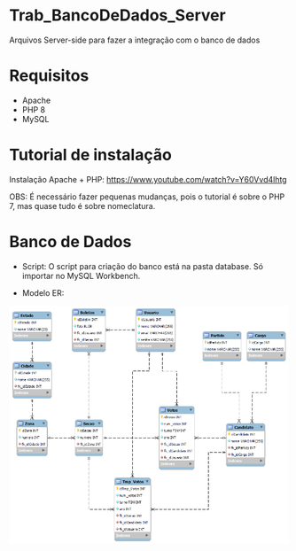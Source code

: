 # Trab_BancoDeDados_Server
Arquivos Server-side para fazer a integração com o banco de dados

# Requisitos
- Apache
- PHP 8
- MySQL

# Tutorial de instalação
Instalação Apache + PHP: https://www.youtube.com/watch?v=Y60Vvd4lhtg

OBS: É necessário fazer pequenas mudanças, pois o tutorial é sobre o PHP 7, mas quase tudo é sobre nomeclatura.

# Banco de Dados
- Script:
O script para criação do banco está na pasta database.
Só importar no MySQL Workbench.

- Modelo ER:

![Modelo ER](database/modelo_ER_v2.png)
